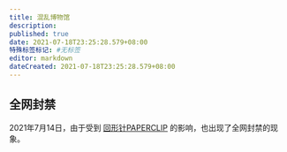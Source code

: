 ```yaml
---
title: 混乱博物馆
description:
published: true
date: 2021-07-18T23:25:28.579+08:00
特殊标签标记: #无标签
editor: markdown
dateCreated: 2021-07-18T23:25:28.579+08:00
---
```


## 全网封禁

2021年7月14日，由于受到 [回形针PAPERCLIP](/people/回形针PAPERCLIP) 的影响，也出现了全网封禁的现象。

